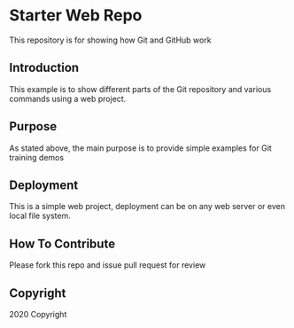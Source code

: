 # Starter Web Repo

This repository is for showing how Git and GitHub work
## Introduction

This example is to show different parts of the Git repository and various commands using a web project.
## Purpose

As stated above, the main purpose is to provide simple examples for Git training demos

## Deployment

This is a simple web project, deployment can be on any web server or even local file system.

## How To Contribute

Please fork this repo and issue pull request for review

## Copyright

2020 Copyright